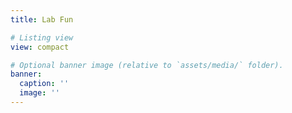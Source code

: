 ```yaml
---
title: Lab Fun

# Listing view
view: compact

# Optional banner image (relative to `assets/media/` folder).
banner:
  caption: ''
  image: ''
---
```

